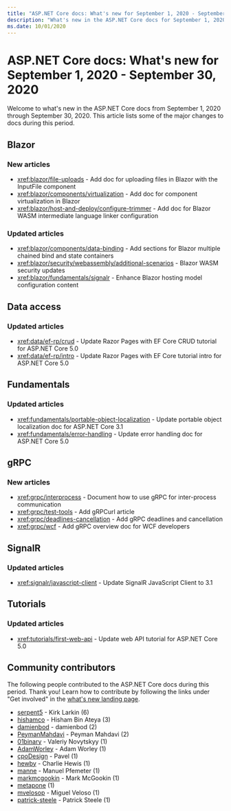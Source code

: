 ```yaml
---
title: "ASP.NET Core docs: What's new for September 1, 2020 - September 30, 2020"
description: "What's new in the ASP.NET Core docs for September 1, 2020 - September 30, 2020."
ms.date: 10/01/2020
---
```


# ASP.NET Core docs: What's new for September 1, 2020 - September 30, 2020

Welcome to what's new in the ASP.NET Core docs from September 1, 2020 through September 30, 2020. This article lists some of the major changes to docs during this period.

## Blazor

### New articles

- <xref:blazor/file-uploads> - Add doc for uploading files in Blazor with the InputFile component
- <xref:blazor/components/virtualization> - Add doc for component virtualization in Blazor
- <xref:blazor/host-and-deploy/configure-trimmer> - Add doc for Blazor WASM intermediate language linker configuration

### Updated articles

- <xref:blazor/components/data-binding> - Add sections for Blazor multiple chained bind and state containers
- <xref:blazor/security/webassembly/additional-scenarios> - Blazor WASM security updates
- <xref:blazor/fundamentals/signalr> - Enhance Blazor hosting model configuration content

## Data access

### Updated articles

- <xref:data/ef-rp/crud> - Update Razor Pages with EF Core CRUD tutorial for ASP.NET Core 5.0
- <xref:data/ef-rp/intro> - Update Razor Pages with EF Core tutorial intro for ASP.NET Core 5.0

## Fundamentals

### Updated articles

- <xref:fundamentals/portable-object-localization> - Update portable object localization doc for ASP.NET Core 3.1
- <xref:fundamentals/error-handling> - Update error handling doc for ASP.NET Core 5.0

## gRPC

### New articles

- <xref:grpc/interprocess> - Document how to use gRPC for inter-process communication
- <xref:grpc/test-tools> - Add gRPCurl article
- <xref:grpc/deadlines-cancellation> - Add gRPC deadlines and cancellation
- <xref:grpc/wcf> - Add gRPC overview doc for WCF developers

## SignalR

### Updated articles

- <xref:signalr/javascript-client> - Update SignalR JavaScript Client to 3.1

## Tutorials

### Updated articles

- <xref:tutorials/first-web-api> - Update web API tutorial for ASP.NET Core 5.0

## Community contributors

The following people contributed to the ASP.NET Core docs during this period. Thank you! Learn how to contribute by following the links under "Get involved" in the [what's new landing page](index.yml).

- [serpent5](https://github.com/serpent5) - Kirk Larkin (6)
- [hishamco](https://github.com/hishamco) - Hisham Bin Ateya (3)
- [damienbod](https://github.com/damienbod) - damienbod (2)
- [PeymanMahdavi](https://github.com/PeymanMahdavi) - Peyman Mahdavi (2)
- [01binary](https://github.com/01binary) - Valeriy Novytskyy (1)
- [AdamWorley](https://github.com/AdamWorley) - Adam Worley (1)
- [cpoDesign](https://github.com/cpoDesign) - Pavel (1)
- [hewby](https://github.com/hewby) - Charlie Hewis (1)
- [manne](https://github.com/manne) - Manuel Pfemeter (1)
- [markmcgookin](https://github.com/markmcgookin) - Mark McGookin (1)
- [metapone](https://github.com/metapone) (1)
- [mvelosop](https://github.com/mvelosop) - Miguel Veloso (1)
- [patrick-steele](https://github.com/patrick-steele) - Patrick Steele (1)
